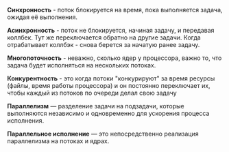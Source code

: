 **Синхронность** - поток блокируется на время, пока выполняется задача, ожидая её выполнения.

**Асинхронность** - поток не блокируется, начиная задачу, и передавая коллбек. Тут же переключается обратно на другие задачи. Когда отрабатывает коллбэк - снова берется за начатую ранее задачу.

**Многопоточность** - неважно, сколько ядер у процессора, важно то, что задача будет исполняться на нескольких потоках.

**Конкурентность** - это когда потоки "конкурируют" за время ресурсы (файлы, время работы процессора) и он постоянно переключает их, чтобы каждый из потоков по очереди делал свою задачу

**Параллелизм** — разделение задачи на подзадачи, которые выполняются независимо и одновременно для ускорения процесса исполнения. 

**Параллельное исполнение** — это непосредственно реализация параллелизма на потоках и ядрах.